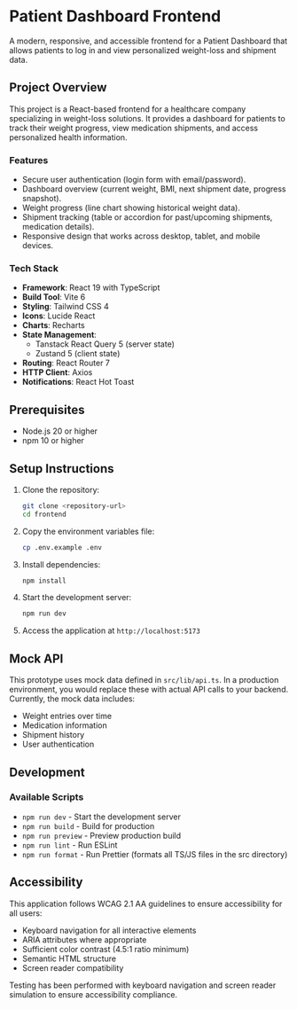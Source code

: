 # Patient Dashboard Frontend

A modern, responsive, and accessible frontend for a Patient Dashboard that allows patients to log in and view personalized weight-loss and shipment data.

## Project Overview

This project is a React-based frontend for a healthcare company specializing in weight-loss solutions. It provides a dashboard for patients to track their weight progress, view medication shipments, and access personalized health information.

### Features

- Secure user authentication (login form with email/password).
- Dashboard overview (current weight, BMI, next shipment date, progress snapshot).
- Weight progress (line chart showing historical weight data).
- Shipment tracking (table or accordion for past/upcoming shipments, medication details).
- Responsive design that works across desktop, tablet, and mobile devices.

### Tech Stack

- **Framework**: React 19 with TypeScript
- **Build Tool**: Vite 6
- **Styling**: Tailwind CSS 4
- **Icons**: Lucide React
- **Charts**: Recharts
- **State Management**:
  - Tanstack React Query 5 (server state)
  - Zustand 5 (client state)
- **Routing**: React Router 7
- **HTTP Client**: Axios
- **Notifications**: React Hot Toast

## Prerequisites

- Node.js 20 or higher
- npm 10 or higher

## Setup Instructions

1. Clone the repository:

   ```bash
   git clone <repository-url>
   cd frontend
   ```

2. Copy the environment variables file:

   ```bash
   cp .env.example .env
   ```

3. Install dependencies:

   ```bash
   npm install
   ```

4. Start the development server:

   ```bash
   npm run dev
   ```

5. Access the application at `http://localhost:5173`

## Mock API

This prototype uses mock data defined in `src/lib/api.ts`. In a production environment, you would replace these with actual API calls to your backend. Currently, the mock data includes:

- Weight entries over time
- Medication information
- Shipment history
- User authentication

## Development

### Available Scripts

- `npm run dev` - Start the development server
- `npm run build` - Build for production
- `npm run preview` - Preview production build
- `npm run lint` - Run ESLint
- `npm run format` - Run Prettier (formats all TS/JS files in the src directory)

## Accessibility

This application follows WCAG 2.1 AA guidelines to ensure accessibility for all users:

- Keyboard navigation for all interactive elements
- ARIA attributes where appropriate
- Sufficient color contrast (4.5:1 ratio minimum)
- Semantic HTML structure
- Screen reader compatibility

Testing has been performed with keyboard navigation and screen reader simulation to ensure accessibility compliance.

